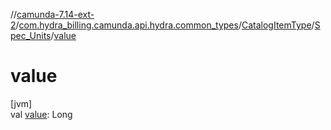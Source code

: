 //[camunda-7.14-ext-2](../../../../index.md)/[com.hydra_billing.camunda.api.hydra.common_types](../../index.md)/[CatalogItemType](../index.md)/[Spec_Units](index.md)/[value](value.md)

# value

[jvm]\
val [value](value.md): Long
